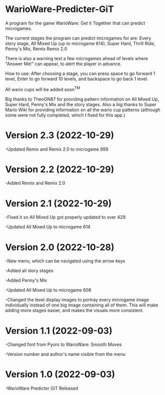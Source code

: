 # WarioWare-Predicter-GiT
A program for the game WarioWare: Get it Together that can predict microgames.

The current stages the program can predict microgames for are: 
Every story stage,
All Mixed Up (up to microgame 614), 
Super Hard,
Thrill Ride,
Penny's Mix,
Remix
Remix 2.0

There is also a warning text a few microgames ahead of levels where "Answer Me!" can appear, to alert the player in advance.

How to use: After choosing a stage, you can press space to go forward 1 level, Enter to go forward 10 levels, and backspace to go back 1 level.

All wario cups will be added soon<sup>TM</sup>

Big thanks to TheoGN87 for providing pattern information on All Mixed Up, Super Hard, Penny's Mix and the story stages. Also a big thanks to
Super Mario Wiki for providing information on all the wario cup patterns (although some were not fully completed, which I fixed for this app.)

# Version 2.3 (2022-10-29)

-Updated Remix and Remix 2.0 to microgame 999

# Version 2.2 (2022-10-29)

-Added Remix and Remix 2.0

# Version 2.1 (2022-10-29)

-Fixed it so All Mixed Up got properly updated to over 429

-Updated All Mixed Up to microgame 614

# Version 2.0 (2022-10-28)

-New menu, which can be navigated using the arrow keys

-Added all story stages

-Added Penny's Mix

-Updated All Mixed Up to microgame 608

-Changed the level display images to portray every microgame image individually instead of one big image containing all of them. This will make adding more stages easier, and makes the visuals more consistent.

# Version 1.1 (2022-09-03)

-Changed font from Pyoro to WarioWare: Smooth Moves

-Version number and author's name visible from the menu

# Version 1.0 (2022-09-03)

-WarioWare Predicter GiT Released
